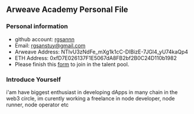 ## Arweave Academy Personal File

### Personal information

- github account: [rgsannn](https://github.com/rgsannn)
- Email: rgsanstuy@gmail.com
- Arweave Address: NTIvU3zNdFe_mXg1k1cC-DIBizE-7JGl4_yU74kaQp4
- ETH Address: 0xfD7E026137F1E5067dA8FB2bf2B0C24D110b1982
- Please finish this [form](https://docs.google.com/forms/d/e/1FAIpQLSfWA5fIIcBgmRppm3jNz5vmf9Mai_QMVil-2pO4r7YKn_Zhtw/viewform?usp=sf_link) to join in the talent pool.

### Introduce Yourself
 i'am have biggest enthusiast in developing dApps in many chain in the web3 circle, im curently working a freelance in node developer, node runner, node operator etc
